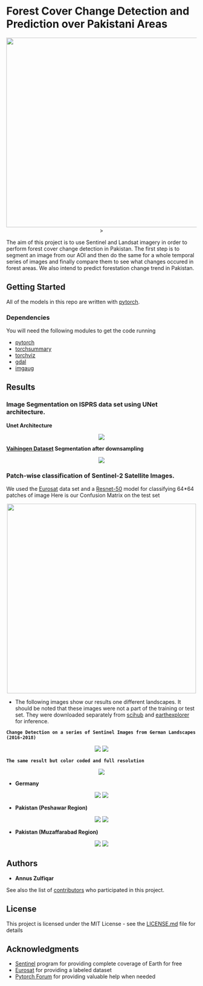 # Forest Cover Change Detection and Prediction over Pakistani Areas
<p align='center'>
    <img src='http://informationcommunicationtechnology.com/wp-content/uploads/2018/06/Forest-Wallpaper.jpg' width="800" height="500"/>>
</p>

The aim of this project is to use Sentinel and Landsat imagery in order to perform forest cover change detection in Pakistan. The first step is to segment an image from our AOI and then do the same for a whole temporal series of images and finally compare them to see what changes occured in forest areas. We also intend to predict forestation change trend in Pakistan.                                                                                      

## Getting Started

All of the models in this repo are written with [pytorch](https://github.com/pytorch/pytorch).

### Dependencies

You will need the following modules to get the code running

* [pytorch](https://github.com/pytorch/pytorch)
* [torchsummary](https://github.com/sksq96/pytorch-summary)
* [torchviz](https://github.com/szagoruyko/pytorchviz)
* [gdal](https://pypi.org/project/GDAL/)
* [imgaug](https://github.com/aleju/imgaug)


## Results

### Image Segmentation on ISPRS data set using UNet architecture.
**Unet Architecture** 
<p align='center'> 
    <img src="results/unet-architecture.png">
</p>

**[Vaihingen Dataset](http://www2.isprs.org/commissions/comm3/wg4/semantic-labeling.html) Segmentation after downsampling**
<p align='center'> 
    <img src="results/downsampled_seg_result.png">
</p>

### Patch-wise classification of Sentinel-2 Satellite Images.
We used the [Eurosat](https://arxiv.org/pdf/1709.00029.pdf) data set and a [Resnet-50](https://pytorch.org/docs/stable/torchvision/models.html#torchvision.models.resnet50) model for classifying 64*64 patches of image
Here is our Confusion Matrix on the test set
<p align="center"> 
    <img src="results/resnet_cm.png" width="500" height="500"/>
</p>

* The following images show our results one different landscapes. It should be noted that these images were not a part of the training or test set. They were downloaded separately from [scihub](https://scihub.copernicus.eu) and [earthexplorer](http://earthexplorer.usgs.gov) for inference.  

**`Change Detection on a series of Sentinel Images from German Landscapes (2016-2018)`**
<p align='center'> 
    <img src="results/10_10.gif"/>
    <img src="results/20_20.gif"/>
</p>

**`The same result but color coded and full resolution`**
<p align='center'> 
    <img src="results/color_coded_segmentation/color_coded_seg.gif"/>
</p>



- **Germany**
<p align="center"> 
    <img src="results/german_patchwise_1.png"/>
    <img src="results/german_patchwise_2.png"/>
</p>

- **Pakistan (Peshawar Region)**
<p align="center"> 
    <img src="results/peshawar_patchwise_1.png"/>
    <img src="results/peshawar_patchwise_2.png"/>
</p>

- **Pakistan (Muzaffarabad Region)**
<p align="center"> 
    <img src="results/muzaffarabad_patchwise_1.png"/>
    <img src="results/muzaffarabad_patchwise_2.png"/>
</p>

## Authors

* **Annus Zulfiqar**

See also the list of [contributors](https://github.com/annusgit/ForestCoverChange/graphs/contributors) who participated in this project.

## License

This project is licensed under the MIT License - see the [LICENSE.md](LICENSE) file for details

## Acknowledgments

* [Sentinel](https://scihub.copernicus.eu/) program for providing complete coverage of Earth for free
* [Eurosat](https://arxiv.org/pdf/1709.00029.pdf) for providing a labeled dataset
* [Pytorch Forum](http://discuss.pytorch.org/) for providing valuable help when needed







